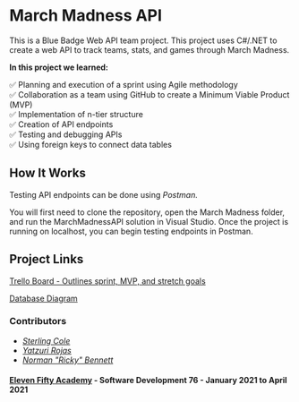 # March Madness API

This is a Blue Badge Web API team project. This project uses C#/.NET to create
a web API to track teams, stats, and games through March Madness.  

**In this project we learned:**  

:white_check_mark: Planning and execution of a sprint using Agile methodology  
:white_check_mark: Collaboration as a team using GitHub to create a Minimum Viable Product (MVP)  
:white_check_mark: Implementation of n-tier structure  
:white_check_mark: Creation of API endpoints  
:white_check_mark: Testing and debugging APIs  
:white_check_mark: Using foreign keys to connect data tables  

## How It Works

Testing API endpoints can be done using *Postman.*  

You will first need to clone the repository, open the March Madness folder,
and run the MarchMadnessAPI solution in Visual Studio. Once the project is running
on localhost, you can begin testing endpoints in Postman.

## Project Links

[Trello Board - Outlines sprint, MVP, and stretch goals](https://trello.com/b/HdoS2YrE/marchmadnessapi)  

[Database Diagram](https://dbdiagram.io/d/6042461afcdcb6230b22c920)

### Contributors

* [*Sterling Cole*](https://www.linkedin.com/in/sterling-cole-087381207/)
* [*Yatzuri Rojas*](https://www.linkedin.com/in/yatzuri-rojas-49939b209/)
* [*Norman "Ricky" Bennett*](https://www.linkedin.com/in/norman-ricky-bennett/)

#### [Eleven Fifty Academy](https://elevenfifty.org/) - Software Development 76 - January 2021 to April 2021
